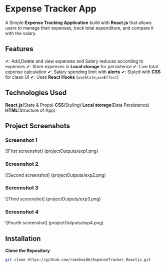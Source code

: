 # Expense Tracker App

A Simple **Expense Tracking Application** build with **React.js** that allows users to manage their expenses, track
total expenditure, and compare it with the salary.

## Features

✔: Add,Delete and view expenses and Salary reduces according to expenses
✔: Store expenses in **Local storage** for persistence
✔: Live total expense calculation
✔: Salary spending limit with **alerts**
✔: Styled with **CSS** for clean UI
✔: Uses **React Hooks** (`useState`,`useEffect`)

## Technologies Used

**React.js**(State & Props)
**CSS**(Styling)
**Local storage**(Data Persistence)
**HTML**(Structure of App)

## Project Screenshots

### Screenshot 1

![First screenshot] (projectOutputs/exp1.png)

### Screenshot 2

![Second screenshot] (projectOutputs/exp2.png)

### Screenshot 3

![Third screenshot] (projectOutputs/exp3.png)

### Screenshot 4

![Fourth screenshot] (projectOutputs/exp4.png)

## Installation

**Clone the Repository**

```sh
git clone https://github.com/raeshmi06/ExpenseTracker_Reactjs.git
```
